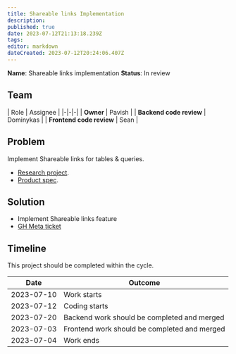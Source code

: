 ```yaml
---
title: Shareable links Implementation
description: 
published: true
date: 2023-07-12T21:13:18.239Z
tags: 
editor: markdown
dateCreated: 2023-07-12T20:24:06.407Z
---
```


**Name**: Shareable links implementation
**Status**: In review

## Team
| Role | Assignee |
|-|-|-|
| **Owner** | Pavish |
| **Backend code review** | Dominykas |
| **Frontend code review** | Sean |

## Problem

Implement Shareable links for tables & queries.

* [Research project](/en/projects/public-links-research).
* [Product spec](/en/product/specs/publicly-shareable-links).

## Solution

* Implement Shareable links feature
* [GH Meta ticket](https://github.com/centerofci/mathesar/issues/3032)

## Timeline
This project should be completed within the cycle.

| Date | Outcome |
| - | - |
| 2023-07-10 | Work starts |
| 2023-07-12 | Coding starts |
| 2023-07-20 | Backend work should be completed and merged |
| 2023-07-03 | Frontend work should be completed and merged |
| 2023-07-04 | Work ends |
